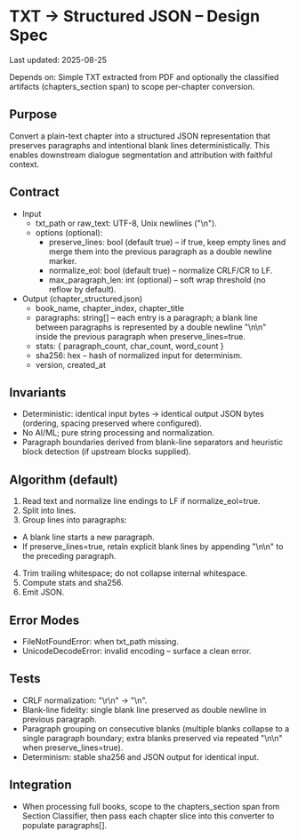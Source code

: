 # TXT → Structured JSON – Design Spec

Last updated: 2025-08-25

Depends on: Simple TXT extracted from PDF and optionally the classified artifacts (chapters_section span) to scope per-chapter conversion.

## Purpose

Convert a plain-text chapter into a structured JSON representation that preserves paragraphs and intentional blank lines deterministically. This enables downstream dialogue segmentation and attribution with faithful context.

## Contract

- Input
 	- txt_path or raw_text: UTF-8, Unix newlines ("\n").
 	- options (optional):
  		- preserve_lines: bool (default true) – if true, keep empty lines and merge them into the previous paragraph as a double newline marker.
  		- normalize_eol: bool (default true) – normalize CRLF/CR to LF.
  		- max_paragraph_len: int (optional) – soft wrap threshold (no reflow by default).
- Output (chapter_structured.json)
 	- book_name, chapter_index, chapter_title
 	- paragraphs: string[] – each entry is a paragraph; a blank line between paragraphs is represented by a double newline "\n\n" inside the previous paragraph when preserve_lines=true.
 	- stats: { paragraph_count, char_count, word_count }
 	- sha256: hex – hash of normalized input for determinism.
 	- version, created_at

## Invariants

- Deterministic: identical input bytes → identical output JSON bytes (ordering, spacing preserved where configured).
- No AI/ML; pure string processing and normalization.
- Paragraph boundaries derived from blank-line separators and heuristic block detection (if upstream blocks supplied).

## Algorithm (default)

1. Read text and normalize line endings to LF if normalize_eol=true.
2. Split into lines.
3. Group lines into paragraphs:
  - A blank line starts a new paragraph.
  - If preserve_lines=true, retain explicit blank lines by appending "\n\n" to the preceding paragraph.
4. Trim trailing whitespace; do not collapse internal whitespace.
5. Compute stats and sha256.
6. Emit JSON.

## Error Modes

- FileNotFoundError: when txt_path missing.
- UnicodeDecodeError: invalid encoding – surface a clean error.

## Tests

- CRLF normalization: "\r\n" → "\n".
- Blank-line fidelity: single blank line preserved as double newline in previous paragraph.
- Paragraph grouping on consecutive blanks (multiple blanks collapse to a single paragraph boundary; extra blanks preserved via repeated "\n\n" when preserve_lines=true).
- Determinism: stable sha256 and JSON output for identical input.

## Integration

- When processing full books, scope to the chapters_section span from Section Classifier, then pass each chapter slice into this converter to populate paragraphs[].
